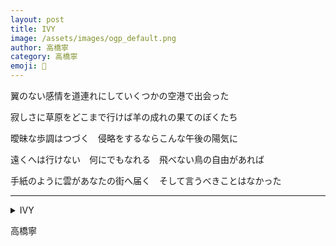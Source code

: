 ```yaml
---
layout: post
title: IVY
image: /assets/images/ogp_default.png
author: 高橋寧
category: 高橋寧
emoji: 🎪
---
```


<div class="tanka-area"><div class="tanka">
<p>翼のない感情を道連れにしていくつかの空港で出会った</p>
<p>寂しさに草原をどこまで行けば羊の成れの果てのぼくたち</p>
<p>曖昧な歩調はつづく　侵略をするならこんな午後の陽気に</p>
<p>遠くへは行けない　何にでもなれる　飛べない鳥の自由があれば</p>
<p>手紙のように雲があなたの街へ届く　そして言うべきことはなかった</p></div></div>

---

<details><summary>IVY</summary>
翼のない感情を道連れにしていくつかの空港で出会った<br />
寂しさに草原をどこまで行けば羊の成れの果てのぼくたち<br />
曖昧な歩調はつづく　侵略をするならこんな午後の陽気に<br />
遠くへは行けない　何にでもなれる　飛べない鳥の自由があれば<br />
手紙のように雲があなたの街へ届く　そして言うべきことはなかった<br />
</details>

高橋寧
